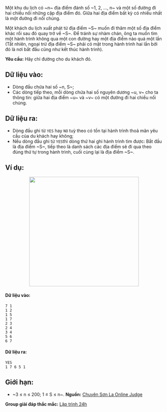Một khu du lịch có ~n~ địa điểm đánh số ~1, 2, ..., n~ và một số đường đi hai chiều nối những cặp địa điểm đó. Giữa hai địa điểm bất kỳ có nhiều nhất là một đường đi nối chúng.

Một khách du lịch xuất phát từ địa điểm ~S~ muốn đi thăm một số địa điểm khác rồi sau đó quay trở về ~S~. Để tránh sự nhàm chán, ông ta muốn tìm một hành trình không qua một con đường hay một địa điểm nào quá một lần (Tất nhiên, ngoại trừ địa điểm ~S~ phải có mặt trong hành trình hai lần bởi đó là nơi bắt đầu cũng như kết thúc hành trình).

**Yêu cầu:** Hãy chỉ đường cho du khách đó.

## Dữ liệu vào:
- Dòng đầu chứa hai số ~n, S~;
- Các dòng tiếp theo, mỗi dòng chứa hai số nguyên dương ~u, v~ cho ta thông tin: giữa hai địa điểm ~u~ và ~v~ có một đường đi hai chiều nối chúng.

## Dữ liệu ra:
- Dòng đầu ghi từ `YES` hay `NO` tuỳ theo có tồn tại hành trình thoả mãn yêu cầu của du khách hay không;
- Nếu dòng đầu ghi từ `YES`thì dòng thứ hai ghi hành trình tìm được: Bắt đầu là địa điểm ~S~, tiếp theo là danh sách các địa điểm sẽ đi qua theo đúng thứ tự trong hành trình, cuối cùng lại là địa điểm ~S~.

## Ví dụ:
<center><img src="/images/problems/531/ACIRCLE.png" width="350px" /></center>

#### Dữ liệu vào:
```
7 1
1 2
1 5
1 7
2 3
2 4
3 4
5 6
6 7
```

#### Dữ liệu ra:
```
YES
1 7 6 5 1
```

## Giới hạn:
- ~3 ≤ n ≤ 200; 1 ≤ S ≤ n~.
**Nguồn:** [Chuyên Sơn La Online Judge](http://csloj.ddns.net/)

**Group giải đáp thắc mắc:** [Lập trình 24h](https://www.facebook.com/groups/1386904321519984)
